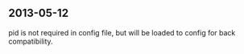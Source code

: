 ## 2013-05-12

pid is not required in config file, but will be loaded to config for back compatibility.
